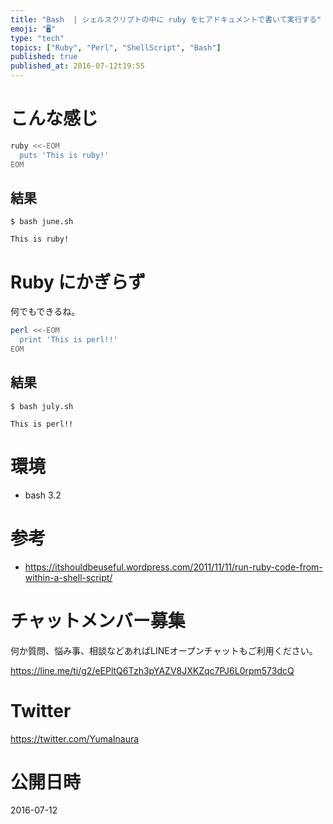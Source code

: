 ```yaml
---
title: "Bash  | シェルスクリプトの中に ruby をヒアドキュメントで書いて実行する"
emoji: "🖥"
type: "tech"
topics: ["Ruby", "Perl", "ShellScript", "Bash"]
published: true
published_at: 2016-07-12t19:55
---
```


# こんな感じ

```:june.sh
ruby <<-EOM
  puts 'This is ruby!' 
EOM
```

## 結果

```
$ bash june.sh

This is ruby!
```

# Ruby にかぎらず

何でもできるね。

```:july.sh
perl <<-EOM
  print 'This is perl!!' 
EOM
```

## 結果

```
$ bash july.sh

This is perl!!
```

# 環境

- bash 3.2

# 参考

- https://itshouldbeuseful.wordpress.com/2011/11/11/run-ruby-code-from-within-a-shell-script/








<!-- Update From Qiita API -->

# チャットメンバー募集


何か質問、悩み事、相談などあればLINEオープンチャットもご利用ください。

https://line.me/ti/g2/eEPltQ6Tzh3pYAZV8JXKZqc7PJ6L0rpm573dcQ





# Twitter


https://twitter.com/YumaInaura


<!-- Update From Qiita API -->



# 公開日時

2016-07-12
